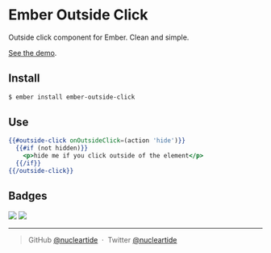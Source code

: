 
# Ember Outside Click

Outside click component for Ember. Clean and simple.

[See the demo][1].

## Install

```bash
$ ember install ember-outside-click
```

## Use

```hbs
{{#outside-click onOutsideClick=(action 'hide')}}
  {{#if (not hidden)}}
    <p>hide me if you click outside of the element</p>
  {{/if}}
{{/outside-click}}
```

## Badges

![](https://img.shields.io/badge/license-MIT-blue.svg)
![](https://img.shields.io/badge/status-stable-green.svg)

---

> GitHub [@nucleartide](https://github.com/nucleartide) &nbsp;&middot;&nbsp;
> Twitter [@nucleartide](https://twitter.com/nucleartide)

[1]: http://nucleartide.github.io/ember-outside-click

